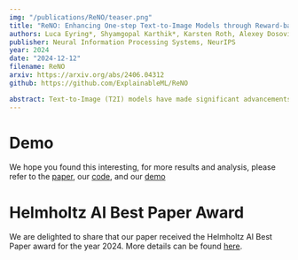 ```yaml
---
img: "/publications/ReNO/teaser.png"
title: "ReNO: Enhancing One-step Text-to-Image Models through Reward-based Noise Optimization"
authors: Luca Eyring*, Shyamgopal Karthik*, Karsten Roth, Alexey Dosovitskiy, Zeynep Akata
publisher: Neural Information Processing Systems, NeurIPS
year: 2024
date: "2024-12-12"
filename: ReNO
arxiv: https://arxiv.org/abs/2406.04312
github: https://github.com/ExplainableML/ReNO

abstract: Text-to-Image (T2I) models have made significant advancements in recent years, but they still struggle to accurately capture intricate details specified in complex compositional prompts. While fine-tuning T2I models with reward objectives has shown promise, it suffers from "reward hacking" and may not generalize well to unseen prompt distributions. In this work, we propose Reward-based Noise Optimization (ReNO), a novel approach that enhances T2I models at inference by optimizing the initial noise based on the signal from one or multiple human preference reward models. Remarkably, solving this optimization problem with gradient ascent for 50 iterations yields impressive results on four different one-step models across two competitive benchmarks, T2I-CompBench and GenEval. Within a computational budget of 20-50 seconds, ReNO-enhanced one-step models consistently surpass the performance of all current open-source Text-to-Image models. Extensive user studies demonstrate that our model is preferred nearly twice as often compared to the popular SDXL model and is on par with the proprietary Stable Diffusion 3 with 8B parameters. Moreover, given the same computational resources, a ReNO-optimized one-step model outperforms widely-used open-source models such as SDXL and PixArt-alpha, highlighting the efficiency and effectiveness of ReNO in enhancing T2I model performance at inference time.
---
```


# Demo

We hope you found this interesting, for more results and analysis, please refer to the [paper](https://arxiv.org/abs/2406.04312), our [code](https://github.com/ExplainableML/ReNO), and our [demo](https://huggingface.co/spaces/fffiloni/ReNO)

# Helmholtz AI Best Paper Award

We are delighted to share that our paper received the Helmholtz AI Best Paper award for the year 2024. More details can be found [here](https://www.helmholtz.ai/detail/helmholtz-ai-annual-retrospective-and-award-ceremony-2024/).


